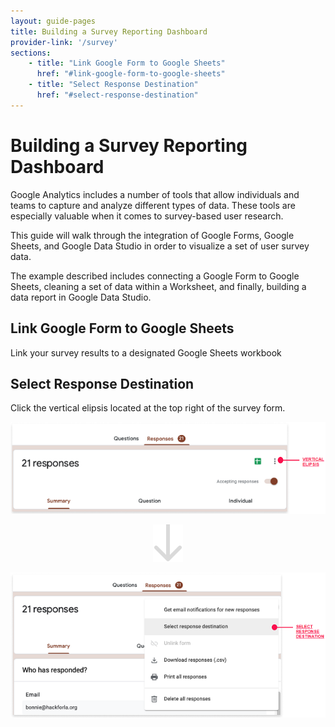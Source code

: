 ```yaml
---
layout: guide-pages
title: Building a Survey Reporting Dashboard
provider-link: '/survey'
sections:   
    - title: "Link Google Form to Google Sheets"
      href: "#link-google-form-to-google-sheets"
    - title: "Select Response Destination"
      href: "#select-response-destination"
---
```


# Building a Survey Reporting Dashboard

Google Analytics includes a number of tools that allow individuals and teams to capture and analyze different types of data. These tools are especially valuable when it comes to survey-based user research.

This guide will walk through the integration of Google Forms, Google Sheets, and Google Data Studio in order to visualize a set of user survey data.

The example described includes connecting a Google Form to Google Sheets, cleaning a set of data within a Worksheet, and finally, building a data report in Google Data Studio.


## Link Google Form to Google Sheets

Link your survey results to a designated Google Sheets workbook


## Select Response Destination

Click the vertical elipsis located at the top right of the survey form.

![Vertical Elipsis](images/vertical-elipsis.png "Vertical Elipsis")

<p align="center">
  <img src="images/gray-arrow.svg">
</p>

![Select Response Destination](images/select-response-destination.png "Select Response Destination")
